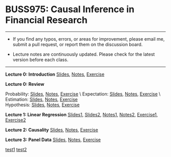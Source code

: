 # BUSS975: Causal Inference in Financial Research

---

- If you find any typos, errors, or areas for improvement, please email me, submit a pull request, or report them on the discussion board.

- Lecture notes are continuously updated. Please check for the latest version before each class.

---


**Lecture 0: Introduction**
[Slides](https://github.com/chung-jiwoong/BUSS975-Slides/blob/main/notes/00_Introduction/00_Introduction.pdf),
[Notes](https://github.com/chung-jiwoong/BUSS975-Slides/blob/main/notes/00_Introduction/Intro.pdf), 
[Exercise](https://github.com/chung-jiwoong/BUSS975-Slides/blob/main/notes/00_Introduction/00_introduction_PS.pdf)


**Lecture 0: Review**

Probability: [Slides](https://github.com/chung-jiwoong/BUSS975-Slides/blob/main/notes/00_Review/00_review_A.pdf),
[Notes](https://github.com/chung-jiwoong/BUSS975-Slides/blob/main/notes/00_Review/review_A.pdf),
[Exercise](https://github.com/chung-jiwoong/BUSS975-Slides/blob/main/notes/00_Review/00_review_A_PS.pdf) \ 
Expectation: [Slides](https://github.com/chung-jiwoong/BUSS975-Slides/blob/main/notes/00_Review/00_review_B.pdf), 
[Notes](https://github.com/chung-jiwoong/BUSS975-Slides/blob/main/notes/00_Review/review_B.pdf),
[Exercise](https://github.com/chung-jiwoong/BUSS975-Slides/blob/main/notes/00_Review/00_review_B_PS.pdf) \ 
Estimation: [Slides](https://github.com/chung-jiwoong/BUSS975-Slides/blob/main/notes/00_Review/00_review_C.pdf), 
[Notes](https://github.com/chung-jiwoong/BUSS975-Slides/blob/main/notes/00_Review/review_C.pdf),
[Exercise](https://github.com/chung-jiwoong/BUSS975-Slides/blob/main/notes/00_Review/00_review_C_PS.pdf)  \
Hypothesis: [Slides](https://github.com/chung-jiwoong/BUSS975-Slides/blob/main/notes/00_Review/00_review_D.pdf), 
[Notes](https://github.com/chung-jiwoong/BUSS975-Slides/blob/main/notes/00_Review/review_D.pdf),
[Exercise](https://github.com/chung-jiwoong/BUSS975-Slides/blob/main/notes/00_Review/00_review_D_PS.pdf) 
    

**Lecture 1: Linear Regression**
[Slides1](https://github.com/chung-jiwoong/BUSS975-Slides/blob/main/notes/01_Regression/01_linear_regression1.pdf), 
[Slides2](https://github.com/chung-jiwoong/BUSS975-Slides/blob/main/notes/01_Regression/01_linear_regression2.pdf),
[Notes1](https://github.com/chung-jiwoong/BUSS975-Slides/blob/main/notes/01_Regression/linear_regression1_v2.pdf), 
[Notes2](https://github.com/chung-jiwoong/BUSS975-Slides/blob/main/notes/01_Regression/linear_regression2.pdf),
[Exercise1](https://github.com/chung-jiwoong/BUSS975-Slides/blob/main/notes/01_Regression/02_linear_regression1_PS.pdf), 
[Exercise2](https://github.com/chung-jiwoong/BUSS975-Slides/blob/main/notes/01_Regression/02_linear_regression2_PS.pdf)



**Lecture 2: Causality**
[Slides](https://github.com/chung-jiwoong/BUSS975-Slides/blob/main/notes/03_causality/03_causality.pdf), 
[Notes](https://github.com/chung-jiwoong/BUSS975-Slides/blob/main/notes/03_causality/causality_v1.pdf), 
[Exercise](https://github.com/chung-jiwoong/BUSS975-Slides/blob/main/notes/03_causality/03_causality_PS.pdf)


**Lecture 3: Panel Data**
[Slides](https://github.com/chung-jiwoong/BUSS975-Slides/blob/main/notes/04_Panel/04_panel.pdf), 
[Notes](https://github.com/chung-jiwoong/BUSS975-Slides/blob/main/notes/04_Panel/panel_data_v1.pdf), 
[Exercise](https://github.com/chung-jiwoong/BUSS975-Slides/blob/main/notes/04_Panel/04_panel_PS.pdf)


[test1](https://raw.githubusercontent.com/chung-jiwoong/BUSS975-Slides/blob/main/notes/04_Panel/04_panel_PS.pdf)
[test2](https://chung-jiwoong.github.io/BUSS975-Slides/blob/main/notes/04_Panel/04_panel_PS.pdf)

